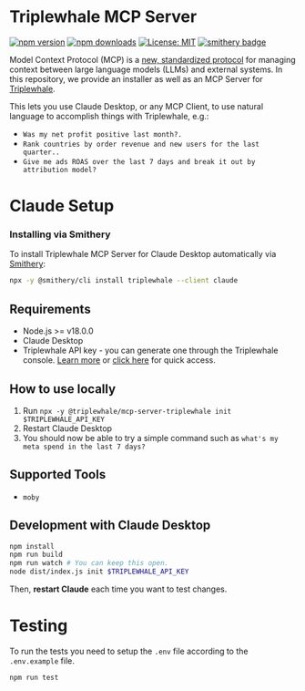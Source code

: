 # Triplewhale MCP Server

[![npm version](https://img.shields.io/npm/v/@triplewhale/mcp-server-triplewhale)](https://www.npmjs.com/package/@triplewhale/mcp-server-triplewhale)
[![npm downloads](https://img.shields.io/npm/dt/@triplewhale/mcp-server-triplewhale)](https://www.npmjs.com/package/@triplewhale/mcp-server-triplewhale)
[![License: MIT](https://img.shields.io/badge/License-MIT-yellow.svg)](https://opensource.org/licenses/MIT)
[![smithery badge](https://smithery.ai/badge/triplewhale)](https://smithery.ai/server/triplewhale)

Model Context Protocol (MCP) is a [new, standardized protocol](https://modelcontextprotocol.io/introduction) for managing context between large language models (LLMs) and external systems. In this repository, we provide an installer as well as an MCP Server for [Triplewhale](https://triplewhale.com).

This lets you use Claude Desktop, or any MCP Client, to use natural language to accomplish things with Triplewhale, e.g.:

- `Was my net profit positive last month?.`
- `Rank countries by order revenue and new users for the last quarter..`
- `Give me ads ROAS over the last 7 days and break it out by attribution model?`

# Claude Setup

### Installing via Smithery

To install Triplewhale MCP Server for Claude Desktop automatically via [Smithery](https://smithery.ai/server/triplewhale):

```bash
npx -y @smithery/cli install triplewhale --client claude
```

## Requirements

- Node.js >= v18.0.0
- Claude Desktop
- Triplewhale API key - you can generate one through the Triplewhale console. [Learn more](https://kb.triplewhale.com/en/articles/8116412-creating-and-managing-api-keys) or [click here](https://app.triplewhale.com/api-keys) for quick access.

## How to use locally

1. Run `npx -y @triplewhale/mcp-server-triplewhale init $TRIPLEWHALE_API_KEY`
2. Restart Claude Desktop
3. You should now be able to try a simple command such as `what's my meta spend in the last 7 days?`

[//]: # (## Guides)

[//]: # ()
[//]: # (- [Claude Desktop with Triplewhale MCP Server]&#40;https://triplewhale.tech/guides/triplewhale-mcp-server&#41;)

[//]: # (- [Cline with Triplewhale MCP Server]&#40;https://triplewhale.tech/guides/cline-mcp-triplewhale&#41;)

[//]: # (- [Windsurf with Triplewhale MCP Server]&#40;https://triplewhale.tech/guides/windsurf-mcp-triplewhale&#41;)


## Supported Tools

- `moby`

[//]: # (## Development with MCP CLI Client)

[//]: # ()
[//]: # (The easiest way to iterate on the MCP Server is using the `mcp-client/`. Learn more in `mcp-client/README.md`.)

[//]: # ()
[//]: # (```bash)

[//]: # (npm install)

[//]: # (npm run build)

[//]: # (npm run watch # You can keep this open.)

[//]: # (cd mcp-client/ && TRIPLEWHALE_API_KEY=... npm run start:mcp-server-triplewhale)

[//]: # (```)

## Development with Claude Desktop

```bash
npm install
npm run build
npm run watch # You can keep this open.
node dist/index.js init $TRIPLEWHALE_API_KEY
```

Then, **restart Claude** each time you want to test changes.

# Testing

To run the tests you need to setup the `.env` file according to the `.env.example` file.

```bash
npm run test
```
